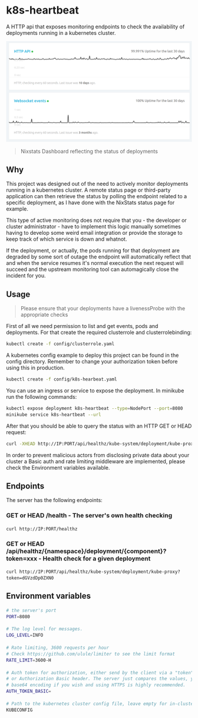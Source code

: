 # k8s-heartbeat

A HTTP api that exposes monitoring endpoints to check the availability of deployments running in a kubernetes cluster.

![Alt text](images/nixstats.png "Nixstats Dashboard")
> Nixstats Dashboard reflecting the status of deployments

## Why

This project was designed out of the need to actively monitor deployments running in a kubernetes cluster. 
A remote status page or third-party application can then retrieve the status by polling the endpoint related to a specific deployment, as I have done with the NixStats status page for example. 

This type of active monitoring does not require that you - the developer or cluster administrator - have to implement this logic manually sometimes having to develop some weird email integration or provide the storage to keep track of which service is down and whatnot.

If the deployment, or actually, the pods running for that deployment are degraded by some sort of outage the endpoint will automatically reflect that and when the service resumes it's normal execution the next request will succeed and the upstream monitoring tool can automagically close the incident for you.

## Usage

> Please ensure that your deployments have a livenessProbe with the appropriate checks

First of all we need permission to list and get events, pods and deployments. For that create the required clusterrole and clusterrolebinding:

```bash
kubectl create -f config/clusterrole.yaml
```

A kubernetes config example to deploy this project can be found in the config directory. Remember to change your authorization token before using this in production.

```bash
kubectl create -f config/k8s-hearbeat.yaml
```

You can use an ingress or service to expose the deployment. In minikube run the following commands:

```bash
kubectl expose deployment k8s-heartbeat --type=NodePort --port=8080
minikube service k8s-heartbeat --url
```

After that you should be able to query the status with an HTTP GET or HEAD request:

```bash
curl -XHEAD http://IP:PORT/api/healthz/kube-system/deployment/kube-proxy?token=dGVzdDp0ZXN0
```

In order to prevent malicious actors from disclosing private data about your cluster a Basic auth and rate limiting middleware are implemented, please check the Environment variables available.

## Endpoints

The server has the following endpoints:

### GET or HEAD /health - The server's own health checking

`curl http://IP:PORT/healthz`

### GET or HEAD /api/healthz/{namespace}/deployment/{component}?token=xxx - Health check for a given deployment

`curl http://IP:PORT/api/healthz/kube-system/deployment/kube-proxy?token=dGVzdDp0ZXN0`


## Environment variables

```bash
# the server's port
PORT=8080

# The log level for messages.
LOG_LEVEL=INFO

# Rate limiting, 3600 requests per hour
# Check https://github.com/ulule/limiter to see the limit format
RATE_LIMIT=3600-H

# Auth token for authorization, either send by the client via a "token" query param 
# or Authorization Basic header. The server just compares the values, you may use 
# base64 encoding if you wish and using HTTPS is highly recommended.
AUTH_TOKEN_BASIC= 

# Path to the kubernetes cluster config file, leave empty for in-cluster autodiscovery.
KUBECONFIG 
```
